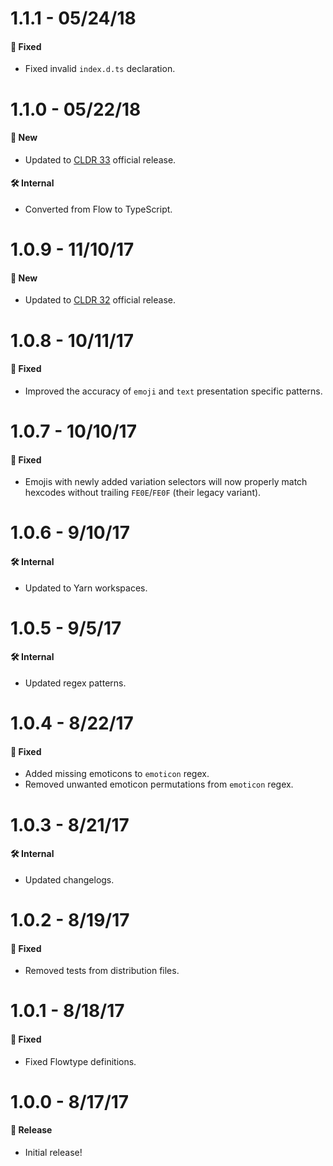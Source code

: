 # 1.1.1 - 05/24/18

#### 🐞 Fixed

* Fixed invalid `index.d.ts` declaration.

# 1.1.0 - 05/22/18

#### 🚀 New

* Updated to [CLDR 33](http://cldr.unicode.org/index/downloads/cldr-33) official release.

#### 🛠 Internal

* Converted from Flow to TypeScript.

# 1.0.9 - 11/10/17

#### 🚀 New

* Updated to [CLDR 32](http://cldr.unicode.org/index/downloads/cldr-32) official release.

# 1.0.8 - 10/11/17

#### 🐞 Fixed

* Improved the accuracy of `emoji` and `text` presentation specific patterns.

# 1.0.7 - 10/10/17

#### 🐞 Fixed

* Emojis with newly added variation selectors will now properly match hexcodes without trailing
  `FE0E`/`FE0F` (their legacy variant).

# 1.0.6 - 9/10/17

#### 🛠 Internal

* Updated to Yarn workspaces.

# 1.0.5 - 9/5/17

#### 🛠 Internal

* Updated regex patterns.

# 1.0.4 - 8/22/17

#### 🐞 Fixed

* Added missing emoticons to `emoticon` regex.
* Removed unwanted emoticon permutations from `emoticon` regex.

# 1.0.3 - 8/21/17

#### 🛠 Internal

* Updated changelogs.

# 1.0.2 - 8/19/17

#### 🐞 Fixed

* Removed tests from distribution files.

# 1.0.1 - 8/18/17

#### 🐞 Fixed

* Fixed Flowtype definitions.

# 1.0.0 - 8/17/17

#### 🎉 Release

* Initial release!
